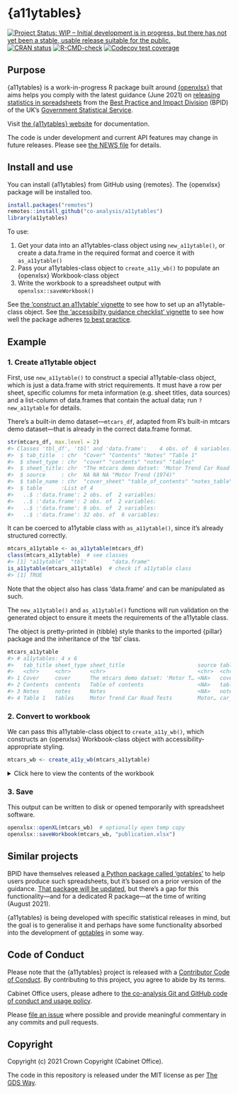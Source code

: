 
<!-- README.md is generated from README.Rmd. Please edit that file -->

# {a11ytables}

<!-- badges: start -->

[![Project Status: WIP – Initial development is in progress, but there
has not yet been a stable, usable release suitable for the
public.](https://www.repostatus.org/badges/latest/wip.svg)](https://www.repostatus.org/#wip)
[![CRAN
status](https://www.r-pkg.org/badges/version/a11ytables)](https://CRAN.R-project.org/package=a11ytables)
[![R-CMD-check](https://github.com/co-analysis/a11ytables/workflows/R-CMD-check/badge.svg)](https://github.com/co-analysis/a11ytables/actions)
[![Codecov test
coverage](https://codecov.io/gh/co-analysis/a11ytables/branch/main/graph/badge.svg)](https://codecov.io/gh/co-analysis/a11ytables?branch=main)
<!-- badges: end -->

## Purpose

{a11ytables} is a work-in-progress R package built around
[{openxlsx}](https://ycphs.github.io/openxlsx/) that aims helps you
comply with the latest guidance (June 2021) on [releasing statistics in
spreadsheets](https://gss.civilservice.gov.uk/policy-store/releasing-statistics-in-spreadsheets/)
from the [Best Practice and Impact
Division](https://github.com/best-practice-and-impact?language=html)
(BPID) of the UK’s [Government Statistical
Service](https://gss.civilservice.gov.uk/).

Visit [the {a11ytables}
website](https://co-analysis.github.io/a11ytables/) for documentation.

The code is under development and current API features may change in
future releases. Please see [the NEWS
file](https://co-analysis.github.io/a11ytables/news/index.html) for
details.

## Install and use

You can install {a11ytables} from GitHub using {remotes}. The {openxlsx}
package will be installed too.

``` r
install.packages("remotes")
remotes::install_github("co-analysis/a11ytables")
library(a11ytables)
```

To use:

1.  Get your data into an a11ytables-class object using
    `new_a11ytable()`, or create a data.frame in the required format and
    coerce it with `as_a11ytable()`
2.  Pass your a11ytables-class object to `create_a11y_wb()` to populate
    an {openxlsx} Workbook-class object
3.  Write the workbook to a spreadsheet output with
    `openxlsx::saveWorkbook()`

See [the ‘construct an a11ytable’
vignette](https://co-analysis.github.io/a11ytables/articles/construct.html)
to see how to set up an a11ytable-class object. See [the ‘accessibilty
guidance checklist’
vignette](https://co-analysis.github.io/a11ytables/articles/accessibility.html)
to see how well the package adheres [to best
practice](https://gss.civilservice.gov.uk/policy-store/making-spreadsheets-accessible-a-brief-checklist-of-the-basics/).

## Example

### 1. Create a11ytable object

First, use `new_a11ytable()` to construct a special a11ytable-class
object, which is just a data.frame with strict requirements. It must
have a row per sheet, specific columns for meta information (e.g. sheet
titles, data sources) and a list-column of data.frames that contain the
actual data; run `?new_a11ytable` for details.

There’s a built-in demo dataset—`mtcars_df`, adapted from R’s built-in
mtcars demo dataset—that is already in the correct data.frame format.

``` r
str(mtcars_df, max.level = 2)
#> Classes 'tbl_df', 'tbl' and 'data.frame':    4 obs. of  6 variables:
#>  $ tab_title  : chr  "Cover" "Contents" "Notes" "Table 1"
#>  $ sheet_type : chr  "cover" "contents" "notes" "tables"
#>  $ sheet_title: chr  "The mtcars demo datset: 'Motor Trend Car Road Tests'" "Table of contents" "Notes" "Motor Trend Car Road Tests"
#>  $ source     : chr  NA NA NA "Motor Trend (1974)"
#>  $ table_name : chr  "cover_sheet" "table_of_contents" "notes_table" "car_scores"
#>  $ table      :List of 4
#>   ..$ :'data.frame': 2 obs. of  2 variables:
#>   ..$ :'data.frame': 2 obs. of  2 variables:
#>   ..$ :'data.frame': 6 obs. of  2 variables:
#>   ..$ :'data.frame': 32 obs. of  6 variables:
```

It can be coerced to a11ytable class with `as_a11ytable()`, since it’s
already structured correctly.

``` r
mtcars_a11ytable <- as_a11ytable(mtcars_df)
class(mtcars_a11ytable)  # see classes
#> [1] "a11ytable"  "tbl"        "data.frame"
is_a11ytable(mtcars_a11ytable)  # check if a11ytable class
#> [1] TRUE
```

Note that the object also has class ‘data.frame’ and can be manipulated
as such.

The `new_a11ytable()` and `as_a11ytable()` functions will run validation
on the generated object to ensure it meets the requirements of the
a11ytable class.

The object is pretty-printed in {tibble} style thanks to the imported
{pillar} package and the inheritance of the ‘tbl’ class.

``` r
mtcars_a11ytable
#> # a11ytables: 4 x 6
#>   tab_title sheet_type sheet_title                       source table_name table
#>   <chr>     <chr>      <chr>                             <chr>  <chr>      <lis>
#> 1 Cover     cover      The mtcars demo datset: 'Motor T… <NA>   cover_she… <df> 
#> 2 Contents  contents   Table of contents                 <NA>   table_of_… <df> 
#> 3 Notes     notes      Notes                             <NA>   notes_tab… <df> 
#> 4 Table 1   tables     Motor Trend Car Road Tests        Motor… car_scores <df>
```

### 2. Convert to workbook

We can pass this a11ytable-class object to `create_a11y_wb()`, which
constructs an {openxlsx} Workbook-class object with
accessibility-appropriate styling.

``` r
mtcars_wb <- create_a11y_wb(mtcars_a11ytable)
```

<details>
<summary>
Click here to view the contents of the workbook
</summary>

``` r
mtcars_wb
#> A Workbook object.
#>  
#> Worksheets:
#>  Sheet 1: "Cover"
#>  
#>  Custom row heights (row: height)
#>   2: 34, 4: 34 
#>  Custom column widths (column: width)
#>    1: 80 
#>  
#> 
#>  Sheet 2: "Contents"
#>  
#>  Custom column widths (column: width)
#>    1: 30, 2: 30 
#>  
#> 
#>  Sheet 3: "Notes"
#>  
#>  Custom column widths (column: width)
#>    1: 15, 2: 80 
#>  
#> 
#>  Sheet 4: "Table 1"
#>  
#>  Custom column widths (column: width)
#>    1: 16, 2: 16, 3: 16, 4: 16, 5: 16, 6: 16 
#>  
#> 
#>  
#>  Worksheet write order: 1, 2, 3, 4
#>  Active Sheet 1: "Cover" 
#>  Position: 1
```

</details>
<p>

### 3. Save

This output can be written to disk or opened temporarily with
spreadsheet software.

``` r
openxlsx::openXL(mtcars_wb)  # optionally open temp copy
openxlsx::saveWorkbook(mtcars_wb, "publication.xlsx")
```

## Similar projects

BPID have themselves released [a Python package called
‘gptables’](https://github.com/best-practice-and-impact/gptables) to
help users produce such spreadsheets, but it’s based on a prior version
of the guidance. [That package will be
updated](https://github.com/best-practice-and-impact/gptables/issues/145),
but there’s a gap for this functionality—and for a dedicated R
package—at the time of writing (August 2021).

{a11ytables} is being developed with specific statistical releases in
mind, but the goal is to generalise it and perhaps have some
functionality absorbed into the development of
[gptables](https://github.com/best-practice-and-impact/gptables) in some
way.

## Code of Conduct

Please note that the {a11ytables} project is released with a
[Contributor Code of
Conduct](https://contributor-covenant.org/version/2/0/CODE_OF_CONDUCT.html).
By contributing to this project, you agree to abide by its terms.

Cabinet Office users, please adhere to [the co-analysis Git and GitHub
code of conduct and usage
policy](https://docs.google.com/document/d/1CuNgKla1BwSVOmGkPmsq0S-OM4emP-iXrgnm7EeILWM/edit?usp=sharing).

Please [file an
issue](https://github.com/co-analysis/csstatsbulletin/issues) where
possible and provide meaningful commentary in any commits and pull
requests.

## Copyright

Copyright (c) 2021 Crown Copyright (Cabinet Office).

The code in this repository is released under the MIT license as per
[The GDS
Way](https://gds-way.cloudapps.digital/manuals/licensing.html#use-mit).
